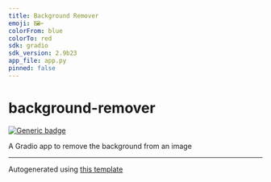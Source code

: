 ```yaml
---
title: Background Remover
emoji: 🖼️✂️
colorFrom: blue
colorTo: red
sdk: gradio
sdk_version: 2.9b23
app_file: app.py
pinned: false
---
```


# background-remover

[![Generic badge](https://img.shields.io/badge/🤗-Open%20In%20Spaces-blue.svg)](https://huggingface.co/spaces/nateraw/background-remover)

A Gradio app to remove the background from an image

---

Autogenerated using [this template](https://github.com/nateraw/spaces-template)
